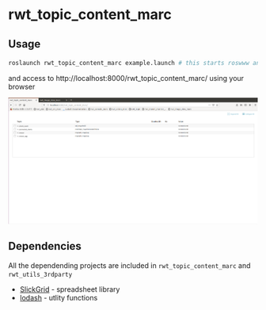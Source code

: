 rwt_topic_content_marc
========

Usage
-----
```sh
roslaunch rwt_topic_content_marc example.launch # this starts roswww and rosbridge_server and node
```

and access to http://localhost:8000/rwt_topic_content_marc/ using your browser

![rwt_topic_content_marc.png](images/rwt_topic_content_marc.png "rwt_topic_content_marc.png")

Dependencies
------------
All the dependending projects are included in `rwt_topic_content_marc` and `rwt_utils_3rdparty`

* [SlickGrid](https://slickgrid.net/Index.html) - spreadsheet library
* [lodash](https://github.com/lodash/lodash) - utlity functions
